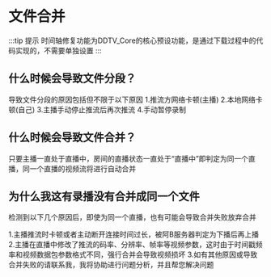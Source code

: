# 文件合并
:::tip 提示
时间轴修复功能为DDTV_Core的核心预设功能，是通过下载过程中的代码实现的，不需要单独设置
:::

## 什么时候会导致文件分段？
导致文件分段的原因包括但不限于以下原因
1.推流方网络卡顿(主播)
2.本地网络卡顿(自己)
3.主播手动停止推流后再次推流
4.手动暂停录制

## 什么时候会导致文件合并？
只要主播一直处于直播中，房间的直播状态一直处于“直播中”即判定为同一个直播，同一个直播的视频流将进行自动合并

## 为什么我这有录播没有合并成同一个文件
检测到以下几个原因后，即使为同一个直播，也有可能会导致合并失败放弃合并

1.主播推流时卡顿或者主动断开连接时间过长，被阿B服务器判定为下播后再上播
2.主播在直播中修改了推流的码率、分辨率、帧率等视频参数，这时由于时间戳频率和视频数据包参数格式不同，强行合并会导致视频损坏
3.如有其他原因或导致合并失败的请联系我，我将协助进行问题分析，并且帮您解决问题
